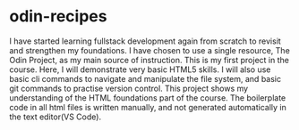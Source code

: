 # odin-recipes
I have started learning fullstack development again from scratch
to revisit and strengthen my foundations. I have chosen to use a single resource, The Odin Project, as my main source of instruction. 
This is my first project in the course. Here, I will demonstrate very basic HTML5 skills. I will also use basic cli commands to navigate and manipulate the file system, and basic git commands to practise version control. 
This project shows my understanding of the HTML foundations part  of the course. The boilerplate code in all html files is written manually, and not generated automatically in the text editor(VS Code).